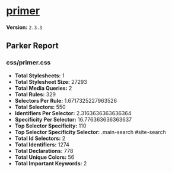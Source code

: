 # [primer]( http://primercss.io )

**Version:** `2.3.3`

## Parker Report

### css/primer.css

- **Total Stylesheets:** 1
- **Total Stylesheet Size:** 27293
- **Total Media Queries:** 2
- **Total Rules:** 329
- **Selectors Per Rule:** 1.6717325227963526
- **Total Selectors:** 550
- **Identifiers Per Selector:** 2.3163636363636364
- **Specificity Per Selector:** 16.776363636363637
- **Top Selector Specificity:** 110
- **Top Selector Specificity Selector:** .main-search #site-search
- **Total Id Selectors:** 2
- **Total Identifiers:** 1274
- **Total Declarations:** 778
- **Total Unique Colors:** 56
- **Total Important Keywords:** 2
